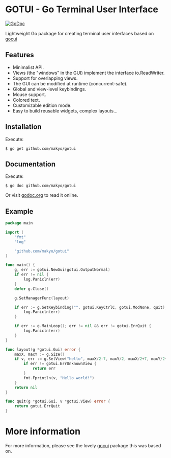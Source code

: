 # GOTUI - Go Terminal User Interface

[![GoDoc](https://godoc.org/github.com/makyo/gotui?status.svg)](https://godoc.org/github.com/makyo/gotui)

Lightweight Go package for creating terminal user interfaces based on [gocui](https://github.com/jroimartin/gocui)

## Features

* Minimalist API.
* Views (the "windows" in the GUI) implement the interface io.ReadWriter.
* Support for overlapping views.
* The GUI can be modified at runtime (concurrent-safe).
* Global and view-level keybindings.
* Mouse support.
* Colored text.
* Customizable edition mode.
* Easy to build reusable widgets, complex layouts...

## Installation

Execute:

```
$ go get github.com/makyo/gotui
```

## Documentation

Execute:

```
$ go doc github.com/makyo/gotui
```

Or visit [godoc.org](https://godoc.org/github.com/makyo/gotui) to read it
online.

## Example

```go
package main

import (
	"fmt"
	"log"

	"github.com/makyo/gotui"
)

func main() {
	g, err := gotui.NewGui(gotui.OutputNormal)
	if err != nil {
		log.Panicln(err)
	}
	defer g.Close()

	g.SetManagerFunc(layout)

	if err := g.SetKeybinding("", gotui.KeyCtrlC, gotui.ModNone, quit); err != nil {
		log.Panicln(err)
	}

	if err := g.MainLoop(); err != nil && err != gotui.ErrQuit {
		log.Panicln(err)
	}
}

func layout(g *gotui.Gui) error {
	maxX, maxY := g.Size()
	if v, err := g.SetView("hello", maxX/2-7, maxY/2, maxX/2+7, maxY/2+2); err != nil {
		if err != gotui.ErrUnknownView {
			return err
		}
		fmt.Fprintln(v, "Hello world!")
	}
	return nil
}

func quit(g *gotui.Gui, v *gotui.View) error {
	return gotui.ErrQuit
}
```

# More information

For more information, please see the lovely [gocui](https://github.com/jroimartin/gocui) package this was based on.
